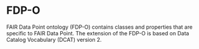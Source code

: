 # FDP-O
FAIR Data Point ontology (FDP-O) contains classes and properties that are specific to FAIR Data Point. The extension of the FDP-O is based on Data Catalog Vocabulary (DCAT) version 2.